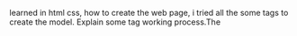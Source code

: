  learned in html css, how to create the web page, i tried all the some tags to create the model. Explain some tag working process.The <style> tag is used to define style information (css) for a document.Inside the <style> element you specify how html elements should render in a browser. how to create border and text alignment, The border-style property specifies what kind of border to display. The border-style property can have from one to four values (for the top border, right border, bottom border, and the left border).The css margin properties are used to create space around elements, outside of any defined borders. The css margin properties are used to create space around elements, outside of any defined borders. Css has properties for specifying the margin for each side of an element (margin-top, margin-bottom, margin-left, margin-right) margin-top: the margin is top of the page, margin-bottom: create the margin bottom of the page, margin-left: create the margin left side of the page and margin-right: create the margin right side of the page. All the margin properties can have the following values. auto - the browser calculates the margin, length - specifies a margin in px, pt, cm and % - specifies a margin in % of the width of the containing element. These are all the tags used to create the new program and run get output. After Rexilia took the session, she explained the difference between inline css and internal css. Inline css contains the css property in the body section attached with an element known as inline css. This kind of style is specified within an html tag using the style attribute. Inline css is used in single line all the commands are used. internal css stylesheets by placing the <style> element in the <head> section of a page. Internal styles apply to whole pages but not to multiple html documents. Several pages can be styled by repeating the same block of internal styles in them. Internal css is used in specific tags and writes all the comments.Try to type an internal css program and run the program to get the output. After the lunch break I met my mentor Gayathri, she told me how to write a test case and gave some examples. A test case is a document, which has a set of test data, preconditions, expected results and postconditions, developed for a particular test scenario in order to verify compliance against a specific requirement.  I will try to write a test case and explain some process. Then Askin took the session, he explained about the algorithm and discussed the process. What is an algorithm? Algorithms are a step by step process in the following method. An algorithm is a set of instructions for solving a problem or accomplishing a task. Every computerized device uses algorithms, which cut the time required to do things manually and give some examples. He gave some questions to create an algorithm and gave each team three members to solve the algorithm. I revise all the process myself.
Today I learned in html css, how to create the web page, i tried all the some tags to create the model. Explain some tag working process.The <style> tag is used to define style information (css) for a document.Inside the <style> element you specify how html elements should render in a browser. how to create border and text alignment, The border-style property specifies what kind of border to display. The border-style property can have from one to four values (for the top border, right border, bottom border, and the left border).The css margin properties are used to create space around elements, outside of any defined borders. The css margin properties are used to create space around elements, outside of any defined borders. Css has properties for specifying the margin for each side of an element (margin-top, margin-bottom, margin-left, margin-right) margin-top: the margin is top of the page, margin-bottom: create the margin bottom of the page, margin-left: create the margin left side of the page and margin-right: create the margin right side of the page. All the margin properties can have the following values. auto - the browser calculates the margin, length - specifies a margin in px, pt, cm and % - specifies a margin in % of the width of the containing element. These are all the tags used to create the new program and run get output. After Rexilia took the session, she explained the difference between inline css and internal css. Inline css contains the css property in the body section attached with an element known as inline css. This kind of style is specified within an html tag using the style attribute. Inline css is used in single line all the commands are used. internal css stylesheets by placing the <style> element in the <head> section of a page. Internal styles apply to whole pages but not to multiple html documents. Several pages can be styled by repeating the same block of internal styles in them. Internal css is used in specific tags and writes all the comments.Try to type an internal css program and run the program to get the output. After the lunch break I met my mentor Gayathri, she told me how to write a test case and gave some examples. A test case is a document, which has a set of test data, preconditions, expected results and postconditions, developed for a particular test scenario in order to verify compliance against a specific requirement.  I will try to write a test case and explain some process. Then Askin took the session, he explained about the algorithm and discussed the process. What is an algorithm? Algorithms are a step by step process in the following method. An algorithm is a set of instructions for solving a problem or accomplishing a task. Every computerized device uses algorithms, which cut the time required to do things manually and give some examples. He gave some questions to create an algorithm and gave each team three members to solve the algorithm. I revise all the process myself.







